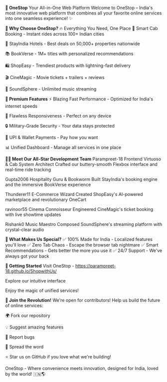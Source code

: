 **🚀 OneStop** 
 Your All-in-One Web Platform
Welcome to OneStop – India's most innovative web platform that combines all your favorite online services into one seamless experience! ✨

**🌟 Why Choose OneStop?**
🔥 Everything You Need, One Place
🚖 Smart Cab Booking - Instant rides across 100+ Indian cities

🏨 StayIndia Hotels - Best deals on 50,000+ properties nationwide

📚 BookVerse - 1M+ titles with personalized recommendations

🛍️ ShopEasy - Trendiest products with lightning-fast delivery

🎬 CineMagic - Movie tickets + trailers + reviews

🎵 SoundSphere - Unlimited music streaming

**💎 Premium Features**
⚡ Blazing Fast Performance - Optimized for India's internet speeds

📱 Flawless Responsiveness - Perfect on any device

🔒 Military-Grade Security - Your data stays protected

💸 UPI & Wallet Payments - Pay how you want

📊 Unified Dashboard - Manage all services in one place

**👨‍💻 Meet Our All-Star Development Team**
Parampreet-18
Frontend Virtuoso & Cab System Architect
Crafted our buttery-smooth Flexbox interface and real-time ride tracking

Gupta2006
Hospitality Guru & Bookworm
Built StayIndia's booking engine and the immersive BookVerse experience

Thunderer11
E-Commerce Wizard
Created ShopEasy's AI-powered marketplace and revolutionary OneCart

ravinoor55
Cinema Connoisseur
Engineered CineMagic's ticket booking with live showtime updates

Rishank0
Music Maestro
Composed SoundSphere's streaming platform with crystal-clear audio

**🎁 What Makes Us Special?**
✅ 100% Made for India - Localized features you'll love
✅ Zero Tab Chaos - Escape the browser tab nightmare
✅ Smart Recommendations - Gets better the more you use it
✅ 24/7 Support - We've always got your back

**🚀 Getting Started**
Visit OneStop - https://parampreet-18.github.io/ShopwithUs/

Explore our intuitive interface

Enjoy the magic of unified services!

**🤝 Join the Revolution!**
We're open for contributors! Help us build the future of online services:

🌍 Fork our repository

💡 Suggest amazing features

🐛 Report bugs

📢 Spread the word

⭐ Star us on GitHub if you love what we're building!

OneStop - Where convenience meets innovation, designed for India, loved by the world! 🇮🇳🌎
